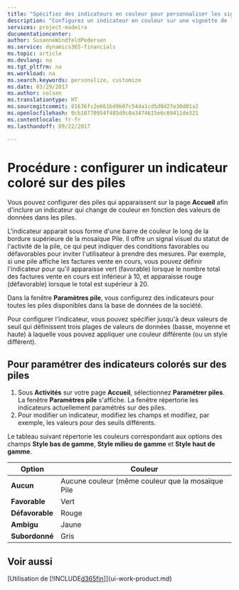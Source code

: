 ```yaml
---
title: "Spécifiez des indicateurs en couleur pour personnaliser les signaux visuels à propos de l'activité d'une pile | Microsoft Docs"
description: "Configurez un indicateur en couleur sur une vignette de la pile pour fournir un signal visuel personnalisé de l'activité de la pile."
services: project-madeira
documentationcenter: 
author: SusanneWindfeldPedersen
ms.service: dynamics365-financials
ms.topic: article
ms.devlang: na
ms.tgt_pltfrm: na
ms.workload: na
ms.search.keywords: personalize, customize
ms.date: 03/29/2017
ms.author: solsen
ms.translationtype: HT
ms.sourcegitcommit: 81636fc2e661bd9b07c54da1cd5d0d27e30d01a2
ms.openlocfilehash: 0cb10770954f485d9c0a3474615e6c69411de321
ms.contentlocale: fr-fr
ms.lasthandoff: 09/22/2017

---
```

# <a name="how-to-set-up-a-colored-indicator-on-cues"></a>Procédure : configurer un indicateur coloré sur des piles
Vous pouvez configurer des piles qui apparaissent sur la page **Accueil** afin d'inclure un indicateur qui change de couleur en fonction des valeurs de données dans les piles.

L'indicateur apparait sous forme d'une barre de couleur le long de la bordure supérieure de la mosaïque Pile. Il offre un signal visuel du statut de l'activité de la pile, ce qui peut indiquer des conditions favorables ou défavorables pour inviter l'utilisateur à prendre des mesures. Par exemple, si une pile affiche les factures vente en cours, vous pouvez définir l'indicateur pour qu'il apparaisse vert (favorable) lorsque le nombre total des factures vente en cours est inférieur à 10, et apparaisse rouge (défavorable) lorsque le total est supérieur à 20.

Dans la fenêtre **Paramètres pile**, vous configurez des indicateurs pour toutes les piles disponibles dans la base de données de la société.

Pour configurer l'indicateur, vous pouvez spécifier jusqu'à deux valeurs de seuil qui définissent trois plages de valeurs de données (basse, moyenne et haute) à laquelle vous pouvez appliquer une couleur différente (ou un style différent).

## <a name="to-set-up-colored-indicators-on-cues"></a>Pour paramétrer des indicateurs colorés sur des piles
1. Sous **Activités** sur votre page **Accueil**, sélectionnez **Paramétrer piles**.  
   La fenêtre **Paramètres pile** s'affiche. La fenêtre répertorie les indicateurs actuellement paramétrés sur des piles.
2. Pour modifier un indicateur, modifiez les champs et modifiez, par exemple, les valeurs pour des seuils différents.  

Le tableau suivant répertorie les couleurs correspondant aux options des champs **Style bas de gamme**, **Style milieu de gamme** et **Style haut de gamme**.

| Option | Couleur |
| --- | --- |
| **Aucun** |Aucune couleur (même couleur que la mosaïque Pile |
| **Favorable** |Vert |
| **Défavorable** |Rouge |
| **Ambigu** |Jaune |
| **Subordonné** |Gris |

## <a name="see-also"></a>Voir aussi
[Utilisation de [!INCLUDE[d365fin](includes/d365fin_md.md)]](ui-work-product.md)

